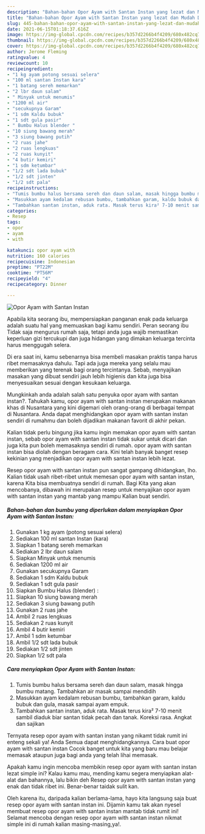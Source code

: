 ```yaml
---
description: "Bahan-bahan Opor Ayam with Santan Instan yang lezat dan Mudah Dibuat"
title: "Bahan-bahan Opor Ayam with Santan Instan yang lezat dan Mudah Dibuat"
slug: 445-bahan-bahan-opor-ayam-with-santan-instan-yang-lezat-dan-mudah-dibuat
date: 2021-06-15T01:18:37.616Z
image: https://img-global.cpcdn.com/recipes/b357d2266b4f4209/680x482cq70/opor-ayam-with-santan-instan-foto-resep-utama.jpg
thumbnail: https://img-global.cpcdn.com/recipes/b357d2266b4f4209/680x482cq70/opor-ayam-with-santan-instan-foto-resep-utama.jpg
cover: https://img-global.cpcdn.com/recipes/b357d2266b4f4209/680x482cq70/opor-ayam-with-santan-instan-foto-resep-utama.jpg
author: Jerome Fleming
ratingvalue: 4
reviewcount: 10
recipeingredient:
- "1 kg ayam potong sesuai selera"
- "100 ml santan Instan kara"
- "1 batang sereh memarkan"
- "2 lbr daun salam"
- " Minyak untuk menumis"
- "1200 ml air"
- "secukupnya Garam"
- "1 sdm Kaldu bubuk"
- "1 sdt gula pasir"
- " Bumbu Halus blender "
- "10 siung bawang merah"
- "3 siung bawang putih"
- "2 ruas jahe"
- "2 ruas lengkuas"
- "2 ruas kunyit"
- "4 butir kemiri"
- "1 sdm ketumbar"
- "1/2 sdt lada bubuk"
- "1/2 sdt jinten"
- "1/2 sdt pala"
recipeinstructions:
- "Tumis bumbu halus bersama sereh dan daun salam, masak hingga bumbu matang. Tambahkan air masak sampai mendidih"
- "Masukkan ayam kedalam rebusan bumbu, tambahkan garam, kaldu bubuk dan gula, masak sampai ayam empuk."
- "Tambahkan santan instan, aduk rata. Masak terus kira² 7-10 menit sambil diaduk biar santan tidak pecah dan tanak. Koreksi rasa. Angkat dan sajikan"
categories:
- Resep
tags:
- opor
- ayam
- with

katakunci: opor ayam with 
nutrition: 160 calories
recipecuisine: Indonesian
preptime: "PT22M"
cooktime: "PT56M"
recipeyield: "4"
recipecategory: Dinner

---
```



![Opor Ayam with Santan Instan](https://img-global.cpcdn.com/recipes/b357d2266b4f4209/680x482cq70/opor-ayam-with-santan-instan-foto-resep-utama.jpg)

Apabila kita seorang ibu, mempersiapkan panganan enak pada keluarga adalah suatu hal yang memuaskan bagi kamu sendiri. Peran seorang ibu Tidak saja mengurus rumah saja, tetapi anda juga wajib memastikan keperluan gizi tercukupi dan juga hidangan yang dimakan keluarga tercinta harus menggugah selera.

Di era  saat ini, kamu sebenarnya bisa membeli masakan praktis tanpa harus ribet memasaknya dahulu. Tapi ada juga mereka yang selalu mau memberikan yang terenak bagi orang tercintanya. Sebab, menyajikan masakan yang dibuat sendiri jauh lebih higienis dan kita juga bisa menyesuaikan sesuai dengan kesukaan keluarga. 



Mungkinkah anda adalah salah satu penyuka opor ayam with santan instan?. Tahukah kamu, opor ayam with santan instan merupakan makanan khas di Nusantara yang kini digemari oleh orang-orang di berbagai tempat di Nusantara. Anda dapat menghidangkan opor ayam with santan instan sendiri di rumahmu dan boleh dijadikan makanan favorit di akhir pekan.

Kalian tidak perlu bingung jika kamu ingin memakan opor ayam with santan instan, sebab opor ayam with santan instan tidak sukar untuk dicari dan juga kita pun boleh memasaknya sendiri di rumah. opor ayam with santan instan bisa diolah dengan beragam cara. Kini telah banyak banget resep kekinian yang menjadikan opor ayam with santan instan lebih lezat.

Resep opor ayam with santan instan pun sangat gampang dihidangkan, lho. Kalian tidak usah ribet-ribet untuk memesan opor ayam with santan instan, karena Kita bisa membuatnya sendiri di rumah. Bagi Kita yang akan mencobanya, dibawah ini merupakan resep untuk menyajikan opor ayam with santan instan yang mantab yang mampu Kalian buat sendiri.

<!--inarticleads1-->

##### Bahan-bahan dan bumbu yang diperlukan dalam menyiapkan Opor Ayam with Santan Instan:

1. Gunakan 1 kg ayam (potong sesuai selera)
1. Sediakan 100 ml santan Instan (kara)
1. Siapkan 1 batang sereh memarkan
1. Sediakan 2 lbr daun salam
1. Siapkan  Minyak untuk menumis
1. Sediakan 1200 ml air
1. Gunakan secukupnya Garam
1. Sediakan 1 sdm Kaldu bubuk
1. Sediakan 1 sdt gula pasir
1. Siapkan  Bumbu Halus (blender) :
1. Siapkan 10 siung bawang merah
1. Sediakan 3 siung bawang putih
1. Gunakan 2 ruas jahe
1. Ambil 2 ruas lengkuas
1. Sediakan 2 ruas kunyit
1. Ambil 4 butir kemiri
1. Ambil 1 sdm ketumbar
1. Ambil 1/2 sdt lada bubuk
1. Sediakan 1/2 sdt jinten
1. Siapkan 1/2 sdt pala




<!--inarticleads2-->

##### Cara menyiapkan Opor Ayam with Santan Instan:

1. Tumis bumbu halus bersama sereh dan daun salam, masak hingga bumbu matang. Tambahkan air masak sampai mendidih
1. Masukkan ayam kedalam rebusan bumbu, tambahkan garam, kaldu bubuk dan gula, masak sampai ayam empuk.
1. Tambahkan santan instan, aduk rata. Masak terus kira² 7-10 menit sambil diaduk biar santan tidak pecah dan tanak. Koreksi rasa. Angkat dan sajikan




Ternyata resep opor ayam with santan instan yang nikamt tidak rumit ini enteng sekali ya! Anda Semua dapat menghidangkannya. Cara buat opor ayam with santan instan Cocok banget untuk kita yang baru mau belajar memasak ataupun juga bagi anda yang telah lihai memasak.

Apakah kamu ingin mencoba membikin resep opor ayam with santan instan lezat simple ini? Kalau kamu mau, mending kamu segera menyiapkan alat-alat dan bahannya, lalu bikin deh Resep opor ayam with santan instan yang enak dan tidak ribet ini. Benar-benar taidak sulit kan. 

Oleh karena itu, daripada kalian berlama-lama, hayo kita langsung saja buat resep opor ayam with santan instan ini. Dijamin kamu tak akan nyesel membuat resep opor ayam with santan instan mantab tidak rumit ini! Selamat mencoba dengan resep opor ayam with santan instan nikmat simple ini di rumah kalian masing-masing,ya!.

